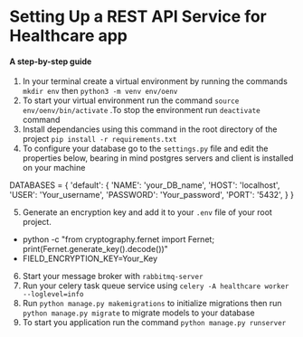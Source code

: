 # Setting Up a REST API Service for Healthcare app
#### A step-by-step guide
1. In your terminal create a virtual environment by running the commands `mkdir env` then `python3 -m venv env/oenv`
2. To start your virtual environment run the command `source env/oenv/bin/activate` .To stop the environment run `deactivate` command
3. Install dependancies using this command in the root directory of the project `pip install -r requirements.txt`
4. To configure your database go to the `settings.py` file and edit the properties below, bearing in mind postgres servers and client is installed on your machine 

DATABASES = {
    'default': {
        'NAME': 'your_DB_name',
        'HOST': 'localhost',
        'USER': 'Your_username',
        'PASSWORD': 'Your_password',
        'PORT': '5432',
    }
}

5. Generate an encryption key and add it to your `.env` file of your root project.
- python -c "from cryptography.fernet import Fernet; print(Fernet.generate_key().decode())"
- FIELD_ENCRYPTION_KEY=Your_Key

6. Start your message broker with `rabbitmq-server`
7. Run your celery task queue service using `celery -A healthcare worker --loglevel=info`
8. Run `python manage.py makemigrations` to initialize migrations then run `python manage.py migrate` to migrate models to your database
9. To start you application run the command `python manage.py runserver`